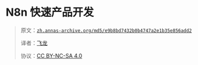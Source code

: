 # N8n 快速产品开发

> 原文：[`zh.annas-archive.org/md5/e9b8bd7432b0b4747a2e1b35e856add2`](https://zh.annas-archive.org/md5/e9b8bd7432b0b4747a2e1b35e856add2)
> 
> 译者：[飞龙](https://github.com/wizardforcel)
> 
> 协议：[CC BY-NC-SA 4.0](http://creativecommons.org/licenses/by-nc-sa/4.0/)
